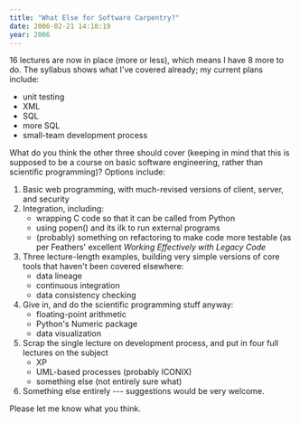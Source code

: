 ```yaml
---
title: "What Else for Software Carpentry?"
date: 2006-02-21 14:18:19
year: 2006
---
```

16 lectures are now in place (more or less), which means I have 8 more to do.  The syllabus shows what I've covered already; my current plans include:
<ul>
	<li>unit testing</li>
	<li>XML</li>
	<li>SQL</li>
	<li>more SQL</li>
	<li>small-team development process</li>
</ul>
What do you think the other three should cover (keeping in mind that this is supposed to be a course on basic software engineering, rather than scientific programming)?  Options include:
<ol>
	<li>Basic web programming, with much-revised versions of client, server, and security</li>
	<li>Integration, including:
<ul>
	<li>wrapping C code so that it can be called from Python</li>
	<li>using popen() and its ilk to run external programs</li>
	<li>(probably) something on refactoring to make code more testable (as per Feathers' excellent <em>Working Effectively with Legacy Code</em></li>
</ul>
</li>
	<li>Three lecture-length examples, building very simple versions of core tools that haven't been covered elsewhere:
<ul>
	<li>data lineage</li>
	<li>continuous integration</li>
	<li>data consistency checking</li>
</ul>
</li>
	<li>Give in, and do the scientific programming stuff anyway:
<ul>
	<li>floating-point arithmetic</li>
	<li>Python's Numeric package</li>
	<li>data visualization</li>
</ul>
</li>
	<li>Scrap the single lecture on development process, and put in four full lectures on the subject
<ul>
	<li>XP</li>
	<li>UML-based processes (probably ICONIX)</li>
	<li>something else (not entirely sure what)</li>
</ul>
</li>
	<li>Something else entirely --- suggestions would be very welcome.</li>
</ol>
Please let me know what you think.
